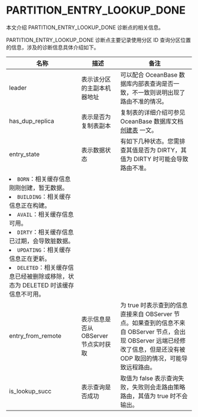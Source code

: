 # PARTITION_ENTRY_LOOKUP_DONE
<!-- 诊断点名称有变更 -->
本文介绍 PARTITION_ENTRY_LOOKUP_DONE 诊断点的相关信息。

PARTITION_ENTRY_LOOKUP_DONE 诊断点主要记录使用分区 ID 查询分区位置的信息，涉及的诊断信息具体介绍如下。

| 名称        | 描述         | 备注         |
|-------------|-------------|--------------|
| leader    | 表示该分区的主副本机器地址  | 可以配合 OceanBase 数据库内部表查询是否一致，不一致则说明出现了路由不准的情况。|
| has_dup_replica | 表示是否为复制表副本  | 复制表的详细介绍可参见 OceanBase 数据库文档 [创建表](https://www.oceanbase.com/docs/common-oceanbase-database-cn-1000000000034975) 一文。 |
| entry_state | 表示数据状态 | 有如下几种状态。您需排查其值是否为 DIRTY，其值为 DIRTY 时可能会导致路由不准。
</li><li><code>BORN</code>：相关缓存信息刚刚创建，暂无数据。</li><li><code>BUILDING</code>：相关缓存信息正在构建。</li><li><code>AVAIL</code>：相关缓存信息可用。</li><li><code>DIRTY</code>：相关缓存信息已过期，会导致脏数据。</li><li><code>UPDATING</code>：相关缓存信息正在更新。</li><li><code>DELETED</code>：相关缓存信息已经被删除或移除，状态为 DELETED 时该缓存信息不可用。</li></ul>  |
| entry_from_remote |  表示信息是否从 OBServer 节点实时获取      | 为 true 时表示查到的信息直接来自 OBServer 节点。如果查到的信息不来自 OBServer 节点，会出现 OBServer 远端已经修改了信息，但是还没有被 ODP 取回的情况，可能导致远程路由。  |
| is_lookup_succ |  表示查询是否成功      | 取值为 false 表示查询失败，失败则会走路由策略路由，其值为 true 时不会输出。    |
